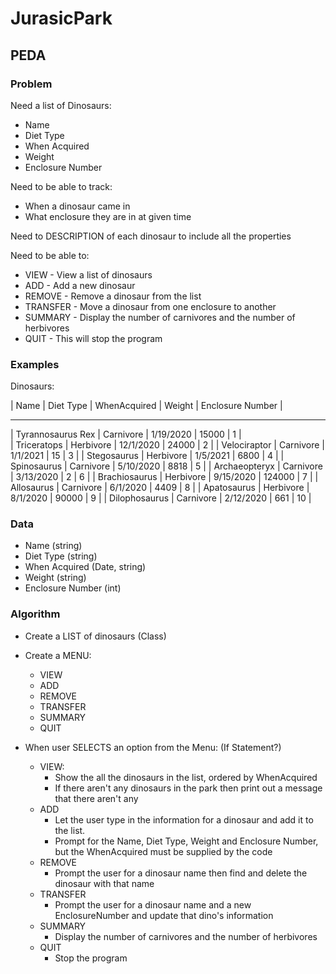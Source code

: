 # JurasicPark

## PEDA

### Problem

Need a list of Dinosaurs:

- Name
- Diet Type
- When Acquired
- Weight
- Enclosure Number

Need to be able to track:

- When a dinosaur came in
- What enclosure they are in at given time

Need to DESCRIPTION of each dinosaur to include all the properties

Need to be able to:

- VIEW - View a list of dinosaurs
- ADD - Add a new dinosaur
- REMOVE - Remove a dinosaur from the list
- TRANSFER - Move a dinosaur from one enclosure to another
- SUMMARY - Display the number of carnivores and the number of herbivores
- QUIT - This will stop the program

### Examples

Dinosaurs:

| Name | Diet Type | WhenAcquired | Weight | Enclosure Number |

---

| Tyrannosaurus Rex | Carnivore | 1/19/2020 | 15000 | 1 |  
| Triceratops | Herbivore | 12/1/2020 | 24000 | 2 |
| Velociraptor | Carnivore | 1/1/2021 | 15 | 3 |
| Stegosaurus | Herbivore | 1/5/2021 | 6800 | 4 |
| Spinosaurus | Carnivore | 5/10/2020 | 8818 | 5 |
| Archaeopteryx | Carnivore | 3/13/2020 | 2 | 6 |
| Brachiosaurus | Herbivore | 9/15/2020 | 124000 | 7 |
| Allosaurus | Carnivore | 6/1/2020 | 4409 | 8 |
| Apatosaurus | Herbivore | 8/1/2020 | 90000 | 9 |
| Dilophosaurus | Carnivore | 2/12/2020 | 661 | 10 |

### Data

- Name (string)
- Diet Type (string)
- When Acquired (Date, string)
- Weight (string)
- Enclosure Number (int)

### Algorithm

- Create a LIST of dinosaurs (Class)

- Create a MENU:

  - VIEW
  - ADD
  - REMOVE
  - TRANSFER
  - SUMMARY
  - QUIT

- When user SELECTS an option from the Menu: (If Statement?)
  - VIEW:
    - Show the all the dinosaurs in the list, ordered by WhenAcquired
    - If there aren't any dinosaurs in the park then print out a message that there aren't any
  - ADD
    - Let the user type in the information for a dinosaur and add it to the list.
    - Prompt for the Name, Diet Type, Weight and Enclosure Number, but the WhenAcquired must be supplied by the code
  - REMOVE
    - Prompt the user for a dinosaur name then find and delete the dinosaur with that name
  - TRANSFER
    - Prompt the user for a dinosaur name and a new EnclosureNumber and update that dino's information
  - SUMMARY
    - Display the number of carnivores and the number of herbivores
  - QUIT
    - Stop the program
